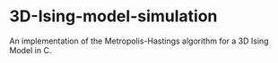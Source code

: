 # 3D-Ising-model-simulation

An implementation of the Metropolis-Hastings algorithm for a 3D Ising Model in C.
